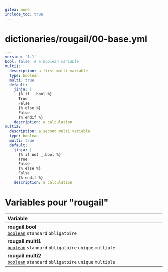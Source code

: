 ```yaml
---
gitea: none
include_toc: true
---
```

# dictionaries/rougail/00-base.yml

```yaml
---
version: '1.1'
bool: false  # a boolean variable
multi1:
  description: a first multi variable
  type: boolean
  multi: true
  default:
    jinja: |
      {% if _.bool %}
      True
      False
      {% else %}
      False
      {% endif %}
    description: a calculation
multi2:
  description: a second multi variable
  type: boolean
  multi: true
  default:
    jinja: |
      {% if not _.bool %}
      True
      False
      {% else %}
      False
      {% endif %}
    description: a calculation
```
# Variables pour "rougail"

| Variable&nbsp;&nbsp;&nbsp;&nbsp;&nbsp;&nbsp;&nbsp;&nbsp;&nbsp;&nbsp;&nbsp;&nbsp;&nbsp;&nbsp;&nbsp;&nbsp;&nbsp;&nbsp;&nbsp;&nbsp;&nbsp;&nbsp;&nbsp;&nbsp;&nbsp;&nbsp;&nbsp;&nbsp;&nbsp;&nbsp;&nbsp;&nbsp;&nbsp;&nbsp;&nbsp;&nbsp;&nbsp;&nbsp;&nbsp;&nbsp;&nbsp;&nbsp;&nbsp;&nbsp;&nbsp;&nbsp;&nbsp;&nbsp;&nbsp;&nbsp;&nbsp;&nbsp;&nbsp;&nbsp;&nbsp;&nbsp;&nbsp;&nbsp;&nbsp;&nbsp;&nbsp;&nbsp;&nbsp;&nbsp;&nbsp;&nbsp;&nbsp;&nbsp;&nbsp;&nbsp;&nbsp;&nbsp;&nbsp;&nbsp;&nbsp;&nbsp;&nbsp;&nbsp;&nbsp;&nbsp;&nbsp;&nbsp;&nbsp;&nbsp;&nbsp;&nbsp;&nbsp;&nbsp;&nbsp;&nbsp;&nbsp;&nbsp;&nbsp;&nbsp;&nbsp;&nbsp;&nbsp;&nbsp;&nbsp;&nbsp;&nbsp;&nbsp;&nbsp;&nbsp;&nbsp;&nbsp;&nbsp;&nbsp;&nbsp;&nbsp;&nbsp;&nbsp;&nbsp;&nbsp;&nbsp;&nbsp;&nbsp;&nbsp;&nbsp;&nbsp;&nbsp;   | Description&nbsp;&nbsp;&nbsp;&nbsp;&nbsp;&nbsp;&nbsp;&nbsp;&nbsp;&nbsp;&nbsp;&nbsp;&nbsp;&nbsp;&nbsp;&nbsp;&nbsp;&nbsp;&nbsp;&nbsp;&nbsp;&nbsp;&nbsp;&nbsp;&nbsp;&nbsp;&nbsp;&nbsp;&nbsp;&nbsp;&nbsp;&nbsp;&nbsp;&nbsp;&nbsp;&nbsp;&nbsp;&nbsp;&nbsp;&nbsp;&nbsp;&nbsp;&nbsp;&nbsp;&nbsp;&nbsp;&nbsp;&nbsp;&nbsp;&nbsp;&nbsp;&nbsp;&nbsp;&nbsp;&nbsp;&nbsp;&nbsp;&nbsp;&nbsp;&nbsp;&nbsp;&nbsp;&nbsp;&nbsp;&nbsp;&nbsp;&nbsp;&nbsp;&nbsp;&nbsp;&nbsp;&nbsp;&nbsp;&nbsp;&nbsp;&nbsp;&nbsp;&nbsp;&nbsp;&nbsp;&nbsp;&nbsp;&nbsp;&nbsp;&nbsp;&nbsp;&nbsp;&nbsp;&nbsp;&nbsp;&nbsp;&nbsp;&nbsp;&nbsp;&nbsp;&nbsp;&nbsp;&nbsp;&nbsp;&nbsp;&nbsp;&nbsp;&nbsp;&nbsp;&nbsp;&nbsp;&nbsp;&nbsp;&nbsp;&nbsp;&nbsp;&nbsp;&nbsp;&nbsp;&nbsp;&nbsp;&nbsp;&nbsp;   |
|------------------------------------------------------------------------------------------------------------------------------------------------------------------------------------------------------------------------------------------------------------------------------------------------------------------------------------------------------------------------------------------------------------------------------------------------------------------------------------------------------------------------------------------------------------------------------------------------------------------------------------------------------------------------------------------------------------------------------------------------------------------|---------------------------------------------------------------------------------------------------------------------------------------------------------------------------------------------------------------------------------------------------------------------------------------------------------------------------------------------------------------------------------------------------------------------------------------------------------------------------------------------------------------------------------------------------------------------------------------------------------------------------------------------------------------------------------------------------------------------------------------------------|
| **rougail.bool**<br/>[`boolean`](https://rougail.readthedocs.io/en/latest/variable.html#variables-types) `standard` `obligatoire`                                                                                                                                                                                                                                                                                                                                                                                                                                                                                                                                                                                                                                | A boolean variable.<br/>**Défaut**: False                                                                                                                                                                                                                                                                                                                                                                                                                                                                                                                                                                                                                                                                                                         |
| **rougail.multi1**<br/>[`boolean`](https://rougail.readthedocs.io/en/latest/variable.html#variables-types) `standard` `obligatoire` `unique` `multiple`                                                                                                                                                                                                                                                                                                                                                                                                                                                                                                                                                                                                          | A first multi variable.<br/>**Défaut**: a calculation.                                                                                                                                                                                                                                                                                                                                                                                                                                                                                                                                                                                                                                                                                            |
| **rougail.multi2**<br/>[`boolean`](https://rougail.readthedocs.io/en/latest/variable.html#variables-types) `standard` `obligatoire` `unique` `multiple`                                                                                                                                                                                                                                                                                                                                                                                                                                                                                                                                                                                                          | A second multi variable.<br/>**Défaut**: a calculation.                                                                                                                                                                                                                                                                                                                                                                                                                                                                                                                                                                                                                                                                                           |


